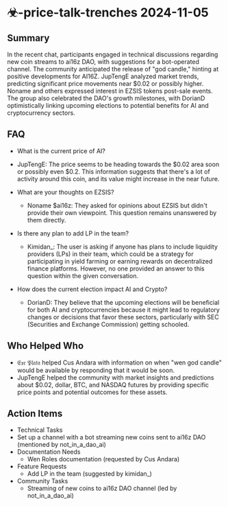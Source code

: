 # ☣-price-talk-trenches 2024-11-05

## Summary

In the recent chat, participants engaged in technical discussions regarding new coin streams to ai16z DAO, with
suggestions for a bot-operated channel. The community anticipated the release of "god candle," hinting at positive
developments for AI16Z. JupTengE analyzed market trends, predicting significant price movements near $0.02 or possibly
higher. Noname and others expressed interest in EZSIS tokens post-sale events. The group also celebrated the DAO's
growth milestones, with DorianD optimistically linking upcoming elections to potential benefits for AI and
cryptocurrency sectors.

## FAQ

- What is the current price of AI?
- JupTengE: The price seems to be heading towards the $0.02 area soon or possibly even $0.2. This information suggests
  that there's a lot of activity around this coin, and its value might increase in the near future.

- What are your thoughts on EZSIS?

    - Noname $ai16z: They asked for opinions about EZSIS but didn't provide their own viewpoint. This question remains
      unanswered by them directly.

- Is there any plan to add LP in the team?

    - Kimidan\_: The user is asking if anyone has plans to include liquidity providers (LPs) in their team, which could
      be a strategy for participating in yield farming or earning rewards on decentralized finance platforms. However,
      no one provided an answer to this question within the given conversation.

- How does the current election impact AI and Crypto?
    - DorianD: They believe that the upcoming elections will be beneficial for both AI and cryptocurrencies because it
      might lead to regulatory changes or decisions that favor these sectors, particularly with SEC (Securities and
      Exchange Commission) getting schooled.

## Who Helped Who

- 𝔈𝔵𝔢 𝔓𝔩𝔞𝔱𝔞 helped Cus Andara with information on when "wen god candle" would be available by responding that it would
  be soon.
- JupTengE helped the community with market insights and predictions about $0.02, dollar, BTC, and NASDAQ futures by providing specific price points and potential outcomes for these assets.

## Action Items

- Technical Tasks
- Set up a channel with a bot streaming new coins sent to ai16z DAO (mentioned by not_in_a_dao_ai)
- Documentation Needs
    - Wen Roles documentation (requested by Cus Andara)
- Feature Requests
    - Add LP in the team (suggested by kimidan\_)
- Community Tasks
    - Streaming of new coins to ai16z DAO channel (led by not_in_a_dao_ai)
